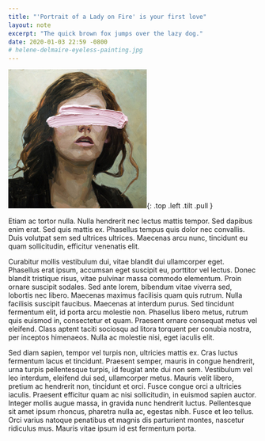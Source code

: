 ```yaml
---
title: "'Portrait of a Lady on Fire' is your first love"
layout: note
excerpt: "The quick brown fox jumps over the lazy dog."
date: 2020-01-03 22:59 -0800
# helene-delmaire-eyeless-painting.jpg
---
```


![Helene Delmaire. "Eyeless."](/assets/img/helene-delmaire-eyeless-painting.jpg){: .top .left .tilt .pull }

Etiam ac tortor nulla. Nulla hendrerit nec lectus mattis tempor. Sed dapibus enim erat. Sed quis mattis ex. Phasellus tempus quis dolor nec convallis. Duis volutpat sem sed ultrices ultrices. Maecenas arcu nunc, tincidunt eu quam sollicitudin, efficitur venenatis elit.

Curabitur mollis vestibulum dui, vitae blandit dui ullamcorper eget. Phasellus erat ipsum, accumsan eget suscipit eu, porttitor vel lectus. Donec blandit tristique risus, vitae pulvinar massa commodo elementum. Proin ornare suscipit sodales. Sed ante lorem, bibendum vitae viverra sed, lobortis nec libero. Maecenas maximus facilisis quam quis rutrum. Nulla facilisis suscipit faucibus. Maecenas at interdum purus. Sed tincidunt fermentum elit, id porta arcu molestie non. Phasellus libero metus, rutrum quis euismod in, consectetur et quam. Praesent ornare consequat metus vel eleifend. Class aptent taciti sociosqu ad litora torquent per conubia nostra, per inceptos himenaeos. Nulla ac molestie nisi, eget iaculis elit.

Sed diam sapien, tempor vel turpis non, ultricies mattis ex. Cras luctus fermentum lacus et tincidunt. Praesent semper, mauris in congue hendrerit, urna turpis pellentesque turpis, id feugiat ante dui non sem. Vestibulum vel leo interdum, eleifend dui sed, ullamcorper metus. Mauris velit libero, pretium ac hendrerit non, tincidunt et orci. Fusce congue orci a ultricies iaculis. Praesent efficitur quam ac nisi sollicitudin, in euismod sapien auctor. Integer mollis augue massa, in gravida nunc hendrerit luctus. Pellentesque sit amet ipsum rhoncus, pharetra nulla ac, egestas nibh. Fusce et leo tellus. Orci varius natoque penatibus et magnis dis parturient montes, nascetur ridiculus mus. Mauris vitae ipsum id est fermentum porta.

